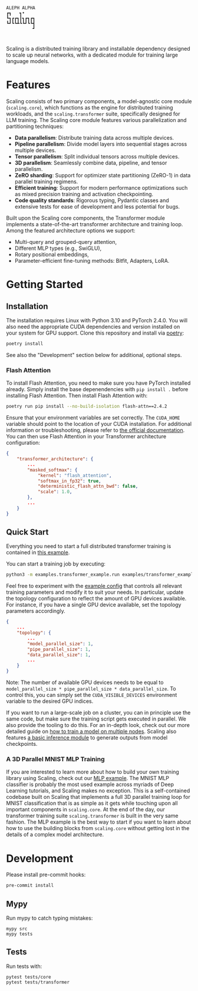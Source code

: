 ```
ALEPH ALPHA
┏┓   ┓•
┗┓┏┏┓┃┓┏┓┏┓
┗┛┗┗┻┗┗┛┗┗┫
          ┛
```
#

Scaling is a distributed training library and installable dependency designed to scale up neural networks, with a dedicated module for training large language models.

# Features

Scaling consists of two primary components, a model-agnostic core module (`scaling.core`), which functions as the engine for distributed training workloads, and the `scaling.transformer` suite, specifically designed for LLM training.
The Scaling core module features various parallelization and partitioning techniques:

- __Data parallelism__: Distribute training data across multiple devices.
- __Pipeline parallelism__: Divide model layers into sequential stages across multiple devices.
- __Tensor parallelism__: Split individual tensors across multiple devices.
- __3D parallelism__: Seamlessly combine data, pipeline, and tensor parallelism.
- __ZeRO sharding__: Support for optimizer state partitioning (ZeRO-1) in data parallel training regimens.
- __Efficient training__: Support for modern performance optimizations such as mixed precision training and activation checkpointing.
- __Code quality standards__: Rigorous typing, Pydantic classes and extensive tests for ease of development and less potential for bugs.

Built upon the Scaling core components, the Transformer module implements a state-of-the-art transformer architecture and training loop.
Among the featured architecture options we support:

- Multi-query and grouped-query attention,
- Different MLP types (e.g., SwiGLU),
- Rotary positional embeddings,
- Parameter-efficient fine-tuning methods: Bitfit, Adapters, LoRA.

# Getting Started

## Installation

The installation requires Linux with Python 3.10 and PyTorch 2.4.0.
You will also need the appropriate CUDA dependencies and version installed on your system for GPU support.
Clone this repository and install via [poetry](https://python-poetry.org/docs/):

```bash
poetry install
```

See also the "Development" section below for additional, optional steps.

### Flash Attention

To install Flash Attention, you need to make sure you have PyTorch installed already.
Simply install the base depenendencies with `pip install .` before installing Flash Attention.
Then install Flash Attention with:

```bash
poetry run pip install --no-build-isolation flash-attn==2.4.2
```

Ensure that your environment variables are set correctly.
The `CUDA_HOME` variable should point to the location of your CUDA installation.
For additional information or troubleshooting, please refer to [the official documentation](https://github.com/Dao-AILab/flash-attention).
You can then use Flash Attention in your Transformer architecture configuration:

```json
{
    "transformer_architecture": {
        ...
        "masked_softmax": {
            "kernel": "flash_attention",
            "softmax_in_fp32": true,
            "deterministic_flash_attn_bwd": false,
            "scale": 1.0,
        },
        ...
    }
}
```

## Quick Start

Everything you need to start a full distributed transformer training is contained in [this example](/examples/transformer_example/).

You can start a training job by executing:

```bash
python3 -m examples.transformer_example.run examples/transformer_example/config.yml
```

Feel free to experiment with the [example config](/examples/transformer_example/config.yml) that controls all relevant training parameters and modify it to suit your needs.
In particular, update the topology configuration to reflect the amount of GPU devices available.
For instance, if you have a single GPU device available, set the topology parameters accordingly.

```json
{
    ...
    "topology": {
        ...
        "model_parallel_size": 1,
        "pipe_parallel_size": 1,
        "data_parallel_size": 1,
        ...
    }
}
```

Note: The number of available GPU devices needs to be equal to ```model_parallel_size * pipe_parallel_size * data_parallel_size```. To control this, you can simply set the ```CUDA_VISIBLE_DEVICES``` environment variable to the desired GPU indices.

If you want to run a large-scale job on a cluster, you can in principle use the same code, but make sure the training script gets executed in parallel. We also provide the tooling to do this. For an in-depth look, check out our more detailed guide on [how to train a model on multiple nodes](/examples/tutorials/multi_node_training.md).
Scaling also features [a basic inference module](/examples/tutorials/inference.md) to generate outputs from model checkpoints.

### A 3D Parallel MNIST MLP Training

If you are interested to learn more about how to build your own training library using Scaling, check out our [MLP example](/examples/mlp_example/).
The MNIST MLP classifier is probably the most used example across myriads of Deep Learning tutorials, and Scaling makes no exception.
This is a self-contained codebase built on Scaling that implements a full 3D parallel training loop for MNIST classification that is as simple as it gets while touching upon all important components in ```scaling.core```.
At the end of the day, our transformer training suite ```scaling.transformer``` is built in the very same fashion.
The MLP example is the best way to start if you want to learn about how to use the building blocks from ```scaling.core``` without getting lost in the details of a complex model architecture.

# Development

Please install pre-commit hooks:

```bash
pre-commit install
```

## Mypy

Run mypy to catch typing mistakes:

```
mypy src
mypy tests
```

## Tests

Run tests with:

```
pytest tests/core
pytest tests/transformer
```
